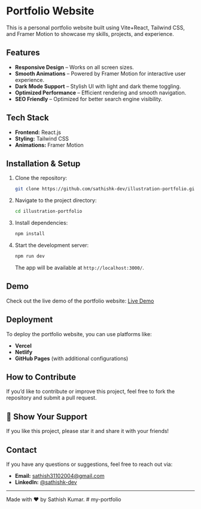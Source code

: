 # Portfolio Website

This is a personal portfolio website built using Vite+React, Tailwind CSS, and Framer Motion to showcase my skills, projects, and experience.

## Features
- **Responsive Design** – Works on all screen sizes.
- **Smooth Animations** – Powered by Framer Motion for interactive user experience.
- **Dark Mode Support** – Stylish UI with light and dark theme toggling.
- **Optimized Performance** – Efficient rendering and smooth navigation.
- **SEO Friendly** – Optimized for better search engine visibility.

## Tech Stack
- **Frontend:** React.js
- **Styling:** Tailwind CSS
- **Animations:** Framer Motion

## Installation & Setup

1. Clone the repository:
   ```sh
   git clone https://github.com/sathishk-dev/illustration-portfolio.git
   ```
2. Navigate to the project directory:
   ```sh
   cd illustration-portfolio
   ```
3. Install dependencies:
   ```sh
   npm install
   ```
4. Start the development server:
   ```sh
   npm run dev
   ```
   The app will be available at `http://localhost:3000/`.

## Demo
Check out the live demo of the portfolio website: [Live Demo](https://sk-illustration-portfolio.netlify.app/)

## Deployment
To deploy the portfolio website, you can use platforms like:
- **Vercel**
- **Netlify**
- **GitHub Pages** (with additional configurations)

## How to Contribute
If you’d like to contribute or improve this project, feel free to fork the repository and submit a pull request.

## 🙌 Show Your Support
If you like this project, please star it and share it with your friends!

## Contact
If you have any questions or suggestions, feel free to reach out via:
- **Email:** sathish31102004@gmail.com
- **LinkedIn:** [@sathishk-dev](https://linkedin.com/in/sathishk-dev)

---
Made with ❤️ by Sathish Kumar.
#   m y - p o r t f o l i o  
 